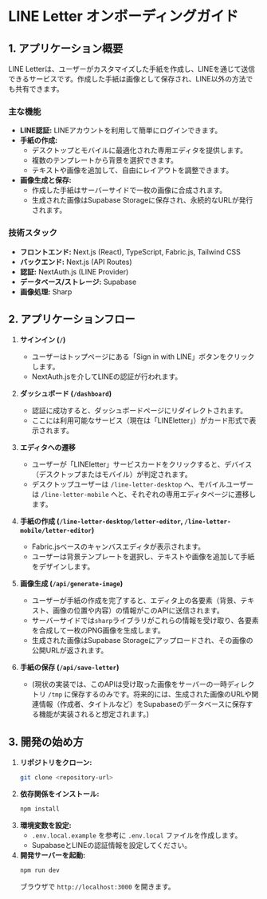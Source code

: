 # LINE Letter オンボーディングガイド

## 1. アプリケーション概要

LINE Letterは、ユーザーがカスタマイズした手紙を作成し、LINEを通じて送信できるサービスです。作成した手紙は画像として保存され、LINE以外の方法でも共有できます。

### 主な機能

- **LINE認証:** LINEアカウントを利用して簡単にログインできます。
- **手紙の作成:**
    - デスクトップとモバイルに最適化された専用エディタを提供します。
    - 複数のテンプレートから背景を選択できます。
    - テキストや画像を追加して、自由にレイアウトを調整できます。
- **画像生成と保存:**
    - 作成した手紙はサーバーサイドで一枚の画像に合成されます。
    - 生成された画像はSupabase Storageに保存され、永続的なURLが発行されます。

### 技術スタック

- **フロントエンド:** Next.js (React), TypeScript, Fabric.js, Tailwind CSS
- **バックエンド:** Next.js (API Routes)
- **認証:** NextAuth.js (LINE Provider)
- **データベース/ストレージ:** Supabase
- **画像処理:** Sharp

## 2. アプリケーションフロー

1.  **サインイン (`/`)**
    - ユーザーはトップページにある「Sign in with LINE」ボタンをクリックします。
    - NextAuth.jsを介してLINEの認証が行われます。

2.  **ダッシュボード (`/dashboard`)**
    - 認証に成功すると、ダッシュボードページにリダイレクトされます。
    - ここには利用可能なサービス（現在は「LINEletter」）がカード形式で表示されます。

3.  **エディタへの遷移**
    - ユーザーが「LINEletter」サービスカードをクリックすると、デバイス（デスクトップまたはモバイル）が判定されます。
    - デスクトップユーザーは `/line-letter-desktop` へ、モバイルユーザーは `/line-letter-mobile` へと、それぞれの専用エディタページに遷移します。

4.  **手紙の作成 (`/line-letter-desktop/letter-editor`, `/line-letter-mobile/letter-editor`)**
    - Fabric.jsベースのキャンバスエディタが表示されます。
    - ユーザーは背景テンプレートを選択し、テキストや画像を追加して手紙をデザインします。

5.  **画像生成 (`/api/generate-image`)**
    - ユーザーが手紙の作成を完了すると、エディタ上の各要素（背景、テキスト、画像の位置や内容）の情報がこのAPIに送信されます。
    - サーバーサイドでは`sharp`ライブラリがこれらの情報を受け取り、各要素を合成して一枚のPNG画像を生成します。
    - 生成された画像はSupabase Storageにアップロードされ、その画像の公開URLが返されます。

6.  **手紙の保存 (`/api/save-letter`)**
    - (現状の実装では、このAPIは受け取った画像をサーバーの一時ディレクトリ `/tmp` に保存するのみです。将来的には、生成された画像のURLや関連情報（作成者、タイトルなど）をSupabaseのデータベースに保存する機能が実装されると想定されます。)

## 3. 開発の始め方

1.  **リポジトリをクローン:**
    ```bash
    git clone <repository-url>
    ```
2.  **依存関係をインストール:**
    ```bash
    npm install
    ```
3.  **環境変数を設定:**
    - `.env.local.example` を参考に `.env.local` ファイルを作成します。
    - SupabaseとLINEの認証情報を設定してください。
4.  **開発サーバーを起動:**
    ```bash
    npm run dev
    ```
    ブラウザで `http://localhost:3000` を開きます。
